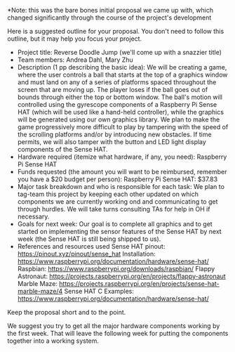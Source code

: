 *Note: this was the bare bones initial proposal we came up with, which changed significantly through the course of the project's development

Here is a suggested outline for your proposal. You don't need to follow this
outline, but it may help you focus your project.

* Project title: Reverse Doodle Jump (we'll come up with a snazzier title)
* Team members: Andrea Dahl, Mary Zhu
* Description (1 pp describing the basic idea): We will be creating a game, where the user controls a ball that starts at the top of a graphics window and must land on any of a series of platforms spaced throughout the screen that are moving up. The player loses if the ball goes out of bounds through either the top or bottom window. The ball's motion will controlled using the gyrescope components of a Raspberry Pi Sense HAT (which will be used like a hand-held controller), while the graphics will be generated using our own graphics library. We plan to make the game progressively more difficult to play by tampering with the speed of the scrolling platforms and/or by introducing new obstacles. If time permits, we will also tamper with the button and LED light display components of the Sense HAT. 
* Hardware required (itemize what hardware, if any, you need): Raspberry Pi Sense HAT
* Funds requested (the amount you will want to be reimbursed, remember you have
a $20 budget per person): Raspberry Pi Sense HAT: $37.83
* Major task breakdown and who is responsible for each task: We plan to tag-team this project by keeping each other updated on which components we are currently working ond and communicating to get through hurdles. We will take turns consulting TAs for help in OH if necessary. 
* Goals for next week: Our goal is to complete all graphics and to get started on implementing the sensor features of the Sense HAT by next week (the Sense HAT is still being shipped to us). 
* References and resources used
Sense HAT pinout: https://pinout.xyz/pinout/sense_hat
Installation: https://www.raspberrypi.org/documentation/hardware/sense-hat/
Raspbian: https://www.raspberrypi.org/downloads/raspbian/
Flappy Astronaut: https://projects.raspberrypi.org/en/projects/flappy-astronaut
Marble Maze: https://projects.raspberrypi.org/en/projects/sense-hat-marble-maze/4
Sense HAT C Examples: https://www.raspberrypi.org/documentation/hardware/sense-hat/

Keep the proposal short and to the point.

We suggest you try to get all the major hardware components working by the
first week. That will leave the following week for putting the components
together into a working system.
